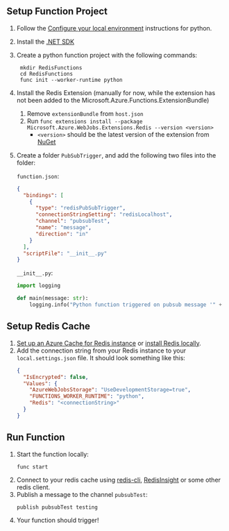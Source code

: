 ## Setup Function Project
1. Follow the [Configure your local environment](https://learn.microsoft.com/azure/azure-functions/create-first-function-cli-python?pivots=python-mode-configuration&tabs=azure-cli%2Cbash#configure-your-local-environment) instructions for python.
2. Install the [.NET SDK](https://aka.ms/dotnet-download)
3. Create a python function project with the following commands:
   ```
    mkdir RedisFunctions
    cd RedisFunctions
    func init --worker-runtime python
    ```
4. Install the Redis Extension (manually for now, while the extension has not been added to the Microsoft.Azure.Functions.ExtensionBundle)
   1. Remove `extensionBundle` from `host.json`
   2. Run `func extensions install --package Microsoft.Azure.WebJobs.Extensions.Redis --version <version>`
      - `<version>` should be the latest version of the extension from [NuGet](https://www.nuget.org/packages/Microsoft.Azure.WebJobs.Extensions.Redis)
5. Create a folder `PubSubTrigger`, and add the following two files into the folder:

   `function.json`:
   ```json
   {
     "bindings": [
       {
         "type": "redisPubSubTrigger",
         "connectionStringSetting": "redisLocalhost",
         "channel": "pubsubTest",
         "name": "message",
         "direction": "in"
       }
     ],
     "scriptFile": "__init__.py"
   }
   ```

   `__init__.py`:
   ```py
   import logging

   def main(message: str):
       logging.info("Python function triggered on pubsub message '" + message + "' from channel 'pubsubTest'.")
   ```

## Setup Redis Cache
1. [Set up an Azure Cache for Redis instance](https://learn.microsoft.com/azure/azure-cache-for-redis/quickstart-create-redis) or [install Redis locally](https://redis.io/download/).
1. Add the connection string from your Redis instance to your `local.settings.json` file.
   It should look something like this:
    ```json
    {
      "IsEncrypted": false,
      "Values": {
        "AzureWebJobsStorage": "UseDevelopmentStorage=true",
        "FUNCTIONS_WORKER_RUNTIME": "python",
        "Redis": "<connectionString>"
      }
    }
    ```

## Run Function
1. Start the function locally:
   ```
   func start
   ```
1. Connect to your redis cache using [redis-cli](https://redis.io/docs/ui/cli/), [RedisInsight](https://redis.com/redis-enterprise/redis-insight/) or some other redis client.
1. Publish a message to the channel `pubsubTest`:
   ```
   publish pubsubTest testing
   ```
1. Your function should trigger!
